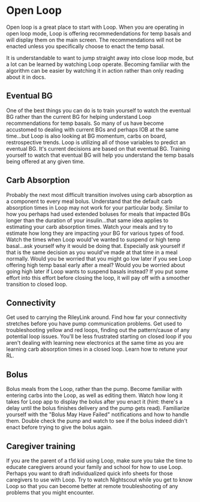 # Open Loop

Open loop is a great place to start with Loop. When you are operating in open loop mode, Loop is offering recommedendations for temp basals and will display them on the main screen.  The recommendations will not be enacted unless you specifically choose to enact the temp basal.  

It is understandable to want to jump straight away into close loop mode, but a lot can be learned by watching Loop operate.  Becoming familiar with the algorithm can be easier by watching it in action rather than only reading about it in docs.

## Eventual BG

One of the best things you can do is to train yourself to watch the eventual BG rather than the current BG for helping understand Loop recommendations for temp basals.  So many of us have become accustomed to dealing with current BGs and perhaps IOB at the same time...but Loop is also looking at BG momentum, carbs on board, restrospective trends.  Loop is utilizing all of those variables to predict an eventual BG.  It's current decisions are based on that eventual BG.  Training yourself to watch that eventual BG will help you understand the temp basals being offered at any given time.

## Carb Absorption

Probably the next most difficult transition involves using carb absorption as a component to every meal bolus.  Understand that the default carb absorption times in Loop may not work for your particular body.  Similar to how you perhaps had used extended boluses for meals that impacted BGs longer than the duration of your insulin...that same idea applies to estimating your carb absorption times.  Watch your meals and try to estimate how long they are impacting your BG for various types of food.  Watch the times when Loop would've wanted to suspend or high temp basal...ask yourself why it would be doing that.  Especially ask yourself if that is the same decision as you would've made at that time in a meal normally.  Would you be worried that you might go low later if you see Loop offering high temp basal early after a meal?  Would you be worried about going high later if Loop wants to suspend basals instead?  If you put some effort into this effort before closing the loop, it will pay off with a smoother transition to closed loop.

## Connectivity

Get used to carrying the RileyLink around.  Find how far your connectivity stretches before you have pump communication problems.  Get used to troubleshooting yellow and red loops, finding out the pattern/cause of any potential loop issues.  You'll be less frustrated starting on closed loop if you aren't dealing with learning new electronics at the same time as you are learning carb absorption times in a closed loop.  Learn how to retune your RL. 

## Bolus

Bolus meals from the Loop, rather than the pump.  Become familiar with entering carbs into the Loop, as well as editing them.  Watch how long it takes for Loop app to display the bolus after you enact it (hint: there's a delay until the bolus finishes delivery and the pump gets read).  Familiarize yourself with the "Bolus May Have Failed" notifications and how to handle them.  Double check the pump and watch to see if the bolus indeed didn't enact before trying to give the bolus again.  

## Caregiver training

If you are the parent of a t1d kid using Loop, make sure you take the time to educate caregivers around your family and school for how to use Loop.  Perhaps you want to draft individualized quick info sheets for those caregivers to use with Loop.  Try to watch Nightscout while you get to know Loop so that you can become better at remote troubleshooting of any problems that you might encounter.
